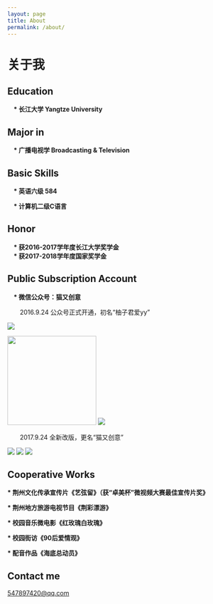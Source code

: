 ```yaml
---
layout: page
title: About
permalink: /about/
---
```

                     

<h1>关于我</h1>

## Education

　<b>* 长江大学 Yangtze University</b>

## Major in

　<b>* 广播电视学 Broadcasting & Television</b>

## Basic Skills

　<b>*  英语六级 584</b>

　<b>* 计算机二级C语言 </b>

## Honor
　<b>*  获2016-2017学年度长江大学奖学金</b>    
　<b>*  获2017-2018学年度国家奖学金</b>    
## Public Subscription Account

　<b>* 微信公众号：猫又创意</b>
 
　　2016.9.24 公众号正式开通，初名“柚子君爱yy”

![](../images/pomelo1.gif)  

<img src="../images/pomelo1.gif" hight=300 width=200 />

<img src="../images/pomelo2.gif" />

　　2017.9.24 全新改版，更名“猫又创意”

<img src="../images/head.gif" />

<img src="../images/middle.gif" />

<img src="../images/rear.gif" />

## Cooperative Works

<b>* 荆州文化传承宣传片《艺弦留》（获“卓美杯”微视频大赛最佳宣传片奖》</b>

<b>* 荆州地方旅游电视节目《荆彩漂游》</b>

<b>* 校园音乐微电影《红玫瑰白玫瑰》</b>

<b>* 校园街访《90后爱情观》</b>

<b>* 配音作品《海底总动员》</b>


## Contact me

[547897420@qq.com](mailto:547897420@qq.com)